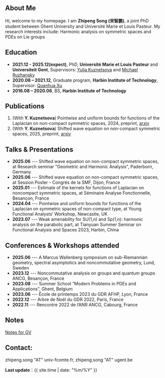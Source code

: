 ## About Me

Hi, welcome to my homepage. 
I am **Zhipeng Song (宋智鹏)**, a joint PhD student between Ghent University and Université Marie et Louis Pasteur. My research interests include: Harmonic analysis on symmetric spaces and PDEs on Lie groups

## Education

- **2021.12 - 2025.12(expect)**, PhD, **Université Marie et Louis Pasteur** and **Universiteit Gent**, Supervisors: [Yulia Kuznetsova](https://ykuznetsova.pages.math.cnrs.fr/index.html) and [Michael Ruzhansky](https://ruzhansky.org)
- **2020.08 – 2021.12**, Graduate program, **Harbin Institute of Technology**, Supervisor: [Quanhua Xu](https://quanhuaxu.pages.math.cnrs.fr)
- **2016.08 – 2020.06**, BS, **Harbin Institute of Technology**
  
## Publications

1. (With **Y. Kuznetsova**) Pointwise and uniform bounds for functions of the Laplacian on non-compact symmetric spaces, 2024, preprint, [arxiv](https://arxiv.org/abs/2409.02688)
2. (With **Y. Kuznetsova**) Shifted wave equation on non-compact symmetric spaces, 2025, preprint, [arxiv](http://arxiv.org/abs/2504.21479)


## Talks & Presentations  
- **2025.06** --- Shifted wave equation on non-compact symmetric spaces, at Re­search sem­in­ar "Geo­met­ric and Har­mon­ic Ana­lys­is", Paderborn, Germany
- **2025.06** --- Shifted wave equation on non-compact symmetric spaces, at Session Poster - Congrès de la SMF, Dijon, France
- **2025.01** --- Estimate of the kernels for functions of Laplacian on noncompact symmetric spaces, at Séminaire Analyse Fonctionnelle, Besançon, France
- **2024.04** --- Pointwise and uniform bounds for functions of the Laplacian on symmetric spaces of non-compact type, at Young Functional Analysts’ Workshop, Newcastle, UK
- **2023.07** --- Weak amenability for SU(1,n) and Sp(1,n): harmonic analysis on the parabolic part, at Tianyuan Summer Seminar on Functional Analysis and Spaces 2023, Harbin, China 


## Conferences & Workshops attended
- **2025.06** --- A Marcus Wallenberg symposium on sub-Riemannian geometry, spectral asymptotics and noncommutative geometry, Lund, Sweden
- **2023.12** --- Noncommutative analysis on groups and quantum groups ANCG, Besançon, France
- **2023.08** --- Summer School “Modern Problems in PDEs and Applications”, Ghent, Belgium 
- **2023.06** --- École de printemps 2023 du GDR AFHP, Lyon, France 
- **2022.12** --- Arbre de Noël du GDR 2022, Paris, France 
- **2022.11** --- Rencontre 2022 de l’ANR ANCG, Cabourg, France

## Notes
[Notes for GV](./Symbols.pdf)


## Contact: 
zhipeng.song "AT" univ-fcomte.fr, zhipeng.song "AT" ugent.be

**Last update**：{{ site.time | date: "%m/%Y" }}
